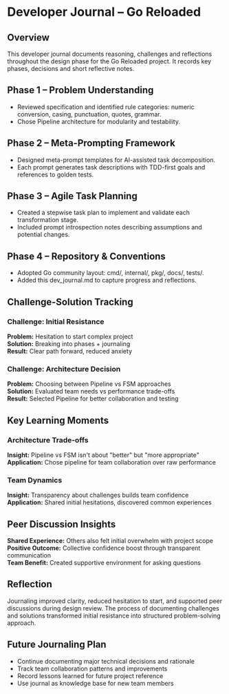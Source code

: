 # Developer Journal – Go Reloaded

## Overview
This developer journal documents reasoning, challenges and reflections throughout the design phase for the Go Reloaded project. It records key phases, decisions and short reflective notes.

## Phase 1 – Problem Understanding
- Reviewed specification and identified rule categories: numeric conversion, casing, punctuation, quotes, grammar.
- Chose Pipeline architecture for modularity and testability.

## Phase 2 – Meta-Prompting Framework
- Designed meta-prompt templates for AI-assisted task decomposition.
- Each prompt generates task descriptions with TDD-first goals and references to golden tests.

## Phase 3 – Agile Task Planning
- Created a stepwise task plan to implement and validate each transformation stage.
- Included prompt introspection notes describing assumptions and potential changes.

## Phase 4 – Repository & Conventions
- Adopted Go community layout: cmd/, internal/, pkg/, docs/, tests/.
- Added this dev_journal.md to capture progress and reflections.

## Challenge-Solution Tracking

### Challenge: Initial Resistance
**Problem:** Hesitation to start complex project  
**Solution:** Breaking into phases + journaling  
**Result:** Clear path forward, reduced anxiety

### Challenge: Architecture Decision
**Problem:** Choosing between Pipeline vs FSM approaches  
**Solution:** Evaluated team needs vs performance trade-offs  
**Result:** Selected Pipeline for better collaboration and testing

## Key Learning Moments

### Architecture Trade-offs
**Insight:** Pipeline vs FSM isn't about "better" but "more appropriate"  
**Application:** Chose pipeline for team collaboration over raw performance

### Team Dynamics
**Insight:** Transparency about challenges builds team confidence  
**Application:** Shared initial hesitations, discovered common experiences

## Peer Discussion Insights
**Shared Experience:** Others also felt initial overwhelm with project scope  
**Positive Outcome:** Collective confidence boost through transparent communication  
**Team Benefit:** Created supportive environment for asking questions

## Reflection
Journaling improved clarity, reduced hesitation to start, and supported peer discussions during design review. The process of documenting challenges and solutions transformed initial resistance into structured problem-solving approach.

## Future Journaling Plan
- Continue documenting major technical decisions and rationale
- Track team collaboration patterns and improvements  
- Record lessons learned for future project reference
- Use journal as knowledge base for new team members